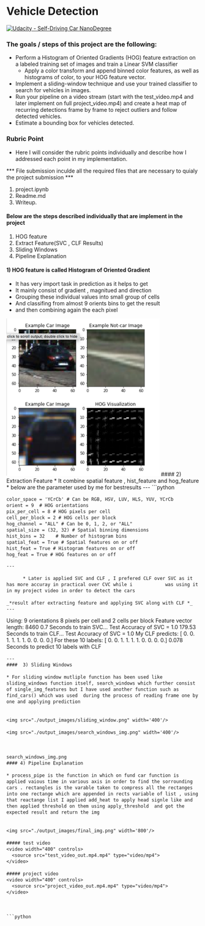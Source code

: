
# Vehicle Detection
[![Udacity - Self-Driving Car NanoDegree](https://s3.amazonaws.com/udacity-sdc/github/shield-carnd.svg)](http://www.udacity.com/drive)




### The goals / steps of this project are the following:

* Perform a Histogram of Oriented Gradients (HOG) feature extraction on a labeled training set of images and train a Linear SVM classifier
    * Apply a color transform and append binned color features, as well as histograms of color, to your HOG feature vector. 
* Implement a sliding-window technique and use your trained classifier to search for vehicles in images.
* Run your pipeline on a video stream (start with the test_video.mp4 and later implement on full project_video.mp4) and create a heat map of recurring detections frame by frame to reject outliers and follow detected vehicles.
* Estimate a bounding box for vehicles detected.


### Rubric Point

* Here I will consider the rubric points individually and describe how I addressed each point in my 
  implementation.

*** File submission inculde all the required files that are necessary to quialy the project submission ***

   1) project.ipynb
   2) Readme.md
   3) Writeup.
   
#### Below are the steps described individually that are implement in the project


1) HOG feature
2) Extract Feature(SVC , CLF Results)
3) Sliding Windows
4) Pipeline Explanation

#### 1) HOG feature  is called Histogram of Oriented Gradient 
* It has very import task in prediction as it helps to get 
* It mainly consist of gradient , magnitued and direction 
* Grouping these individual values into small group of cells 
* And classifing from almost 9 orients bins to get the result 
* and then combining again the each pixel 
     
<img src="./output_images/hog_img.png" width='400'/>
#### 2) Extraction Feature 
* It combine spatial feature , hist_feature and hog_feature 
* below are the parameter used by me for bestresults 
---
```python

    color_space = 'YCrCb' # Can be RGB, HSV, LUV, HLS, YUV, YCrCb
    orient = 9  # HOG orientations
    pix_per_cell = 8 # HOG pixels per cell
    cell_per_block = 2 # HOG cells per block
    hog_channel = "ALL" # Can be 0, 1, 2, or "ALL"
    spatial_size = (32, 32) # Spatial binning dimensions
    hist_bins = 32    # Number of histogram bins
    spatial_feat = True # Spatial features on or off
    hist_feat = True # Histogram features on or off
    hog_feat = True # HOG features on or off

```
---

      * Later is applied SVC and CLF , I prefered CLF over SVC as it has more accuray in practical over CVC while i            was using it in my project video in order to detect the cars   
 
_*result after extracting feature and applying SVC along with CLF *_ 
---
```

Using: 9 orientations 8 pixels per cell and 2 cells per block
Feature vector length: 8460
0.7 Seconds to train SVC...
Test Accuracy of SVC =  1.0
179.53 Seconds to train CLF...
Test Accuracy of SVC =  1.0
My CLF predicts:  [ 0.  0.  1.  1.  1.  1.  0.  0.  0.  0.]
For these 10 labels:  [ 0.  0.  1.  1.  1.  1.  0.  0.  0.  0.]
0.078 Seconds to predict 10 labels with CLF

```
---
####  3) Sliding Windows

* For sliding window mutliple function has been used like sliding_windows function itself, search_windows which further consist of single_img_features but I have used another function such as find_cars() which was used  during the process of reading frame one by one and applying prediction 


<img src="./output_images/sliding_window.png" width='400'/>

<img src="./output_images/search_windows_img.png" width='400'/>



search_windows_img.png
#### 4) Pipeline Explanation

* process_pipe is the function in which on fund car function is applied vaious time in various axis in order to find the sorrounding cars . rectangles is the varable taken to compress all the rectanges into one rectange which are appended in rects variable of list , using that reactange list I applied add_heat to apply head signle like and then applied threshold on them using apply_threshold  and got the expected result and return the img


<img src="./output_images/final_img.png" width='800'/>

##### test video
<video width="400" controls>
  <source src="test_video_out.mp4.mp4" type="video/mp4">
</video>

##### project video
<video width="400" controls>
  <source src="project_video_out.mp4.mp4" type="video/mp4">
</video>



```python

```
